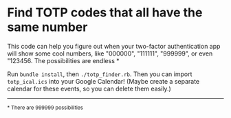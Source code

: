 # Find TOTP codes that all have the same number

This code can help you figure out when your two-factor authentication app will show some cool numbers, like "000000", "111111", "999999", or even "123456. The possibilities are endless \*

Run `bundle install`, then `./totp_finder.rb`. Then you can import `totp_ical.ics` into your Google Calendar! (Maybe create a separate calendar for these events, so you can delete them easily.)


------------

<sup>\* There are 999999 possibilities</sup>
